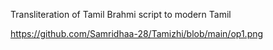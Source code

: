 Transliteration of Tamil Brahmi script to modern Tamil

https://github.com/Samridhaa-28/Tamizhi/blob/main/op1.png
